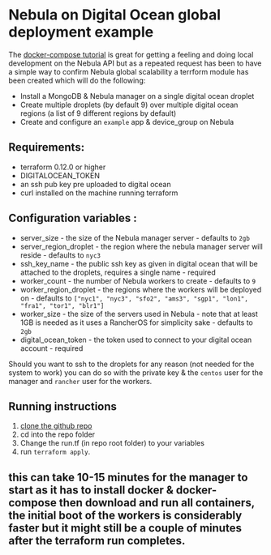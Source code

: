# Nebula on Digital Ocean global deployment example

The [docker-compose tutorial](getting-started.md) is great for getting a feeling and doing local development on the Nebula API but as a repeated request has been to have a simple way to confirm Nebula global scalability a terrform module has been created which will do the following:

 - Install a MongoDB & Nebula manager on a single digital ocean droplet
 - Create multiple droplets (by default 9) over multiple digital ocean regions (a list of 9 different regions by default)
 - Create and configure an `example` app & device_group on Nebula
 
## Requirements: 

 - terraform 0.12.0 or higher
 - DIGITALOCEAN_TOKEN 
 - an ssh pub key pre uploaded to digital ocean
 - curl installed on the machine running terraform
 
 
## Configuration variables  :

 - server_size - the size of the Nebula manager server - defaults to `2gb`
 - server_region_droplet - the region where the nebula manager server will reside - defaults to `nyc3`
 - ssh_key_name - the public ssh key as given in digital ocean that will be attached to the droplets, requires a single name - required
 - worker_count - the number of Nebula workers to create - defaults to `9`
 - worker_region_droplet - the regions where the workers will be deployed on - defaults to `["nyc1", "nyc3", "sfo2", "ams3", "sgp1", "lon1", "fra1", "tor1", "blr1"]`
 - worker_size - the size of the servers used in Nebula - note that at least 1GB is needed as it uses a RancherOS for simplicity sake - defaults to `2gb`
 - digital_ocean_token - the token used to connect to your digital ocean account - required
 
Should you want to ssh to the droplets for any reason (not needed for the system to work) you can do so with the private key & the `centos` user for the manager and `rancher` user for the workers.
 
## Running instructions

 1. [clone the github repo](https://github.com/nebula-orchestrator/nebula-digitalocean-global-deployment-example)
 2. cd into the repo folder
 3. Change the run.tf (in repo root folder) to your variables 
 4. run `terraform apply`.
 
## this can take 10-15 minutes for the manager to start as it has to install docker & docker-compose then download and run all containers, the initial boot of the workers is considerably faster but it might still be a couple of minutes after the terraform run completes.

